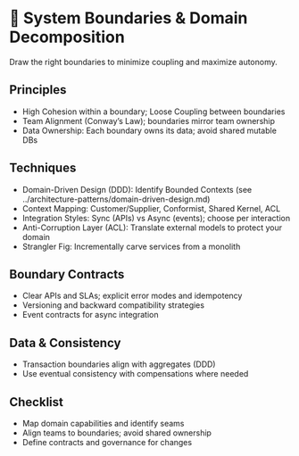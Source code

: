 # 🎯 System Boundaries & Domain Decomposition

Draw the right boundaries to minimize coupling and maximize autonomy.

## Principles
- High Cohesion within a boundary; Loose Coupling between boundaries
- Team Alignment (Conway’s Law); boundaries mirror team ownership
- Data Ownership: Each boundary owns its data; avoid shared mutable DBs

## Techniques
- Domain-Driven Design (DDD): Identify Bounded Contexts (see ../architecture-patterns/domain-driven-design.md)
- Context Mapping: Customer/Supplier, Conformist, Shared Kernel, ACL
- Integration Styles: Sync (APIs) vs Async (events); choose per interaction
- Anti-Corruption Layer (ACL): Translate external models to protect your domain
- Strangler Fig: Incrementally carve services from a monolith

## Boundary Contracts
- Clear APIs and SLAs; explicit error modes and idempotency
- Versioning and backward compatibility strategies
- Event contracts for async integration

## Data & Consistency
- Transaction boundaries align with aggregates (DDD)
- Use eventual consistency with compensations where needed

## Checklist
- Map domain capabilities and identify seams
- Align teams to boundaries; avoid shared ownership
- Define contracts and governance for changes
